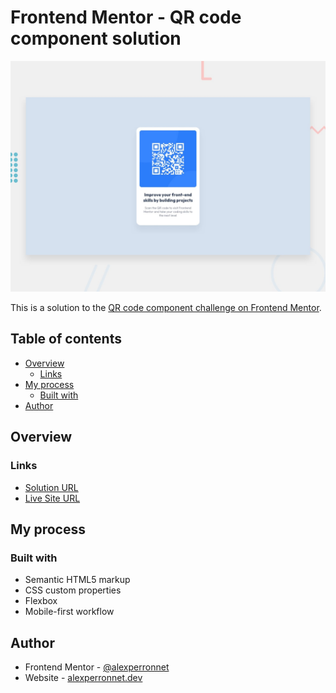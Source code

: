 # Frontend Mentor - QR code component solution

![Design preview for the QR code component coding challenge](./design/desktop-preview.jpg)

This is a solution to the [QR code component challenge on Frontend Mentor](https://www.frontendmentor.io/challenges/qr-code-component-iux_sIO_H).

## Table of contents

- [Overview](#overview)
  - [Links](#links)
- [My process](#my-process)
  - [Built with](#built-with)
- [Author](#author)

## Overview

### Links

- [Solution URL](https://www.frontendmentor.io/solutions/qr-code-component-vozwXFb0ov)
- [Live Site URL](https://ap-fem-qr-code-component.netlify.app/)

## My process

### Built with

- Semantic HTML5 markup
- CSS custom properties
- Flexbox
- Mobile-first workflow

## Author

- Frontend Mentor - [@alexperronnet](https://www.frontendmentor.io/profile/alexperronnet)
- Website - [alexperronnet.dev](https://alexperronnet.dev)
